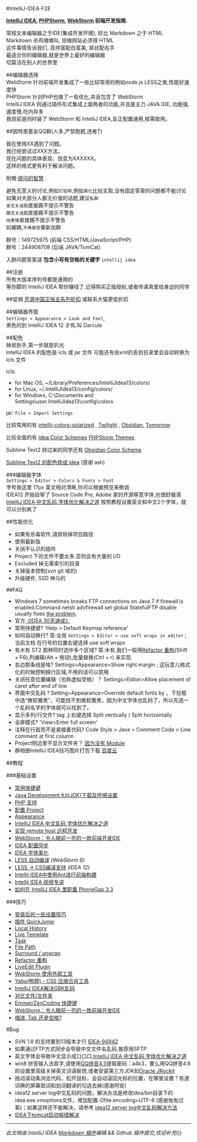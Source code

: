 #IntelliJ-IDEA-F2E
  
**[IntelliJ IDEA](http://www.jetbrains.com/idea), [PHPStorm](http://www.jetbrains.com/phpstorm), [WebStorm](http://www.jetbrains.com/webstorm) 前端开发指南.**  
  
常规文本编辑器之于IDE(集成开发环境), 好比 Markdown 之于 HTML  
Markdown 杀鸡嗷嗷叫, 但做网站必须得 HTML  
这件事情告诉我们, 高帅富配白富美, 屌丝配右手  
最适合你的编辑器,就是世界上最好的编辑器  
切莫活在别人的世界里  
  
##编辑器选择  
WebStorm 针对前端开发集成了一些比较常用的例如node.js LESS之类,性能好速度快  
PHPStorm 针对PHP也做了一些优化,并且包含了 WebStorm  
IntelliJ IDEA 则通过插件形式集成上面两者的功能,并且是主力 JAVA IDE, 功能强,速度慢,吃内存多  
我目前是同时装了 WebStorm 和 IntelliJ IDEA,反正配置通用,按需取用。  
  
##因特里基友QQ群(人多,严禁跑题,违者T)  
  
我在使用XX遇到了问题。  
我已经尝试过XXX方法。  
现在问题的具体表现、信息为XXXXXX。  
这样的格式更有利于解决问题。  
  
附赠:[提问的智慧](http://www.wapm.cn/smart-questions/smart-questions-zh.html)  
  
避免无意义的讨论,例如`打招呼`,例如`美化`比较主观,没有固定答案的问题都不能讨论  
如果对大部分人都无价值的话题,建议`私聊`  
`发无关话题`直接踢不提示不警告  
`跟无关话题`直接踢不提示不警告  
`纯表情`直接踢不提示不警告  
如被踢,`不再接受`重新加群  


群号：149725975 (前端 CSS/HTML/JavaScript/PHP)  
群号：244908708 (后端 JAVA/TomCat)
  
入群问题答案请 **包含小写有空格的关键字** `intellij idea`  
  
  
##注册  
所有大版本序列号都是通用的  
等你脚的 IntelliJ IDEA 帮你赚钱了,记得购买正版授权,或者传递真爱给身边的同学  
  
##促销
[开源中国正版全系列折扣](http://www.oschina.net/shop/jetbrains)
或联系大猫更低折扣
  
##编辑器界面  
`Settings > Appearance > Look and Feel`,  
黑色的到 IntelliJ IDEA 12 才有,叫 Darcula  
  
##配色  
妹纸到手,第一步就是扒光  
IntelliJ IDEA 的配色是 icls 或 jar 文件
可能还有些xml的丢到目录里会自动转换为 icls 文件
  
icls:
  
* for Mac OS, ~/Library/Preferences/IntelliJIdea13/colors/
* for Linux, ~/.IntelliJIdea13/config/colors/
* for Windows, C:\Documents and Settings\user\.IntelliJIdea13\config\colors
  
jar: `File > Import Settings`  
  
比较常用的有 [intellij-colors-solarized](https://github.com/jkaving/intellij-colors-solarized) , [Twilight](https://github.com/eed3si9n/color-themes/tree/master/IntelliJ-IDEA/Twilight) , [Obsidian](https://github.com/mekwall/obsidian-color-scheme 'A dark color scheme for code editors and highlighters'), [Tomorrow](https://github.com/chriskempson/tomorrow-theme/tree/master/Jetbrains)
  
比较全面的有 [Idea Color Schemes](http://ideacolorschemes.com/) [PHPStorm Themes](http://www.phpstorm-themes.com/)  
  
Sublime Text2 转过来的同学还有 [Obsidian Color Scheme](https://github.com/mekwall/obsidian-color-scheme)  
  
[Sublime Text2 的配色转成 idea](https://github.com/JetBrains/colorSchemeTool) (感谢 ash)  
  
###编辑器字体  
`Settings > Editor > Colors & Fonts > Font`  
字号我这里 17px 英文相对清晰,你可以根据预览来微调  
IDEA12 开始自带了 Source Code Pro, Adobe 家的开源等宽字体,也很舒服滴  
[IntelliJ IDEA 中文乱码,字体优化解决之道](http://bigc.at/intellij-idea-font-famliy.orz) 按照教程设置英文和中文2个字体，就可以分别爽了  
  
##性能优化
* 如果有杀毒软件,请排除掉项目路径
* 使用最新版  
* 关闭不认识的插件  
* Project 下的文件不要太多,否则会有大量的 I/O  
* Excluded 掉无需索引的目录  
* 关掉版本控制(svn git 啥的)  
* 升级硬件, SSD 神马的  
  
  
##FAQ  
  
* Windows 7 sometimes breaks FTP connections on Java 7 if firewall is enabled.Command netsh advfirewall set global StatefulFTP disable usually fixes [the problem](http://youtrack.jetbrains.com/issue/WI-17206).  
* 官方[《IDEA 30天速成》](http://blogs.jetbrains.com/idea/tag/30-days-guide/)  
* 常用快捷键? 'Help > Default Keymap reference'  
* 如何自动换行? 答:全局 `Settings > Editor > use soft wraps in editor` ; 当前文档 在行号的位置右键选择 use soft wraps  
* 有木有 ST2 那种同时选中多个区域? 答:木有,我们一般用[Refactor 重构](http://bigc.at/intellij-idea-refactor.orz)(Shift + F6),列编辑(Alt + 拖动),批量替换(Ctrl + r) 来实现.  
* 右边那条线是啥? Settings>Appearance>Show right margin ; 这玩意儿格式化的时候控制换行区域,不用的话可以禁用  
* 关闭任意位置编辑（也称虚拟空格）？ Settings>Editor>Allow placement of caret after end of line  
* 界面中文乱码？Setting>Appearance>Override default fonts by ，下拉框中选“微软雅黑”，可能找不到微软雅黑，因为中文字体也乱码了，所以先选一个乱码名字的字体就可以找到了。  
* 显示多列/行文件? tag 上右键选择 Split vertically / Split horizontally  
* 全屏模式? 'View>Enter full screen'  
* 注释在行首而不是紧接着代码? Code Style > Java > Comment Code > Line comment at first column  
* Project侧边里不显示文件夹？ [因为没有 Module ](http://stackoverflow.com/questions/1147336/how-to-get-intellij-idea-to-display-directories)  
* 群相册IntelliJ IDEA技巧图片打包下载 [百度云](http://pan.baidu.com/s/1nt9GmdN)  
  

##教程  
  
###基础设置  
* [常用快捷键](http://note.youdao.com/share/?id=973d61880d78c34797a978afc5bc8846&type=note)  
* [Java Development Kit(JDK)下载及环境设置](http://willerce.com/post/jdk)  
* [PHP 支持](http://bigc.at/intellij-idea-php.orz)  
* [配置 Project](http://bigc.at/intellij-idea-project.orz)  
* [Appearance](http://bigc.at/intellij-idea-appearance.orz)  
* [IntelliJ IDEA 中文乱码,字体优化解决之道](http://bigc.at/intellij-idea-font-famliy.orz)  
* [实现 remote host 远程开发](http://www.cssha.com/webstorm-phpstorm-remote-host)  
* [WebStorm：令人眼前一亮的一款前端开发IDE](http://www.cssha.com/webstorm)  
* [IDEA 配置同步](http://willerce.com/post/intellij-idea-config-sync)  
* [IDEA 字体美化](http://willerce.com/post/intellij-ide-fontconfig)  
* [LESS 自动编译](http://www.screenr.com/yn47) *(WebStorm 6)*  
* [LESS -> CSS编译支持](https://github.com/damao/Intellij-IDEA-F2E/wiki/Compile-Less-to-CSS-with--IntelliJ-IDEA) *(IDEA 12)*  
* [Intellij IDEA中使用Ant进行前端构建](http://www.cssha.com/intellij-idea-ant)  
* [Intellij IDEA 视频专讲](http://www.youmeek.com/category/software-system/my-intellij-idea/)  
* [如何在 IntelliJ IDEA 里配置 PhoneGap 3.3](http://bigc.at/phonegap-with-intellij-idea.orz)  
  
###技巧  
  
* [安装后的一些设置技巧](http://www.cnblogs.com/sky100/archive/2009/01/22/1379949.html)  
* [插件 QuickJump](http://bigc.at/intellij-idea-quickjump.orz)  
* [Local History](http://bigc.at/intellij-idea-local-history.orz)  
* [Live Template](http://bigc.at/intellij-idea-live-template.orz)  
* [Task](http://bigc.at/intellij-idea-task.orz)  
* [File Path](http://bigc.at/intellij-idea-file-path.orz)  
* [Surround / unwrap](http://bigc.at/intellij-idea-surround-unwrap.orz)  
* [Refactor 重构](http://bigc.at/intellij-idea-refactor.orz)  
* [LiveEdit Plugin](http://bigc.at/intellij-idea-liveedit-plugin.orz)  
* [WebStorm 使用外部工具](http://willerce.com/post/intellij-external-tools)  
* [Yabo(鸭脖) - CSS 压缩合并工具](http://bigc.at/yabo.orz)  
* [IntelliJ IDEA解决GBK乱码](http://nornor.net/Intellij-IDEA-gbk-fix.htm)  
* [对比文件/文件夹](http://blog.jetbrains.com/webide/2013/02/comparing-files-and-folders-within-your-ide/)  
* [Emmet/ZenCoding 快捷键](http://docs.emmet.io/cheat-sheet/)  
* [WebStorm：令人眼前一亮的一款前端开发IDE](http://www.cssha.com/webstorm)  
* [缩进, Tab 还是空格?](http://bigc.at/tabs-vs-spaces.orz)  
  
#Bug  
  
* SVN 1.8 的支持要到13版本才行 [IDEA-94942](http://youtrack.jetbrains.com/issue/IDEA-94942)  
* 如果通过FTP方式同步会导致中文文件名乱码,推荐用SFTP  
* 英文字体会导致中文显示成口口口,[IntelliJ IDEA 中文乱码,字体优化解决之道](http://bigc.at/intellij-idea-font-famliy.orz)  
* win8 拼音输入法吞字,请使用[QQ拼音4.5](http://pan.baidu.com/s/1vL2sn)提取密码：a4k3，要么用QQ拼音4.6的设置里高级关掉英文词语联想,或者安装第三方JDK如[Oracle JRockit](http://www.oracle.com/technology/products/jrockit)  
* 拖动滚动条浏览代码，松开鼠标，会自动滚回光标的位置，在哪里设置？有道词典的屏幕取词和划词翻译的勾选去掉(感谢阿安)  
* idea12 server log中文乱码的问题，解决办法是修改idea/bin目录下的idea.exe.vmoptions文件，增加配置-Dfile.encoding=UTF-8 (感谢匆匆过客)；如果这样还不能解决，请参考 [idea12 server log中文乱码解决方法](http://www.kafeitu.me/tools/2013/03/26/intellij-deal-chinese-disorderly-code.html)  
* [IDEA下tomcat启动报错解决](https://github.com/Damao/Intellij-IDEA-F2E/wiki/IDEA-%E4%B8%8B%E5%90%AF%E5%8A%A8tomcat%E6%8A%A5%E9%94%99)  
  
---  
  
*此文档由 IntelliJ IDEA [Markdown 插件](https://github.com/nicoulaj/idea-markdown)编辑 && Github 插件提交,欢迎补充*())  
